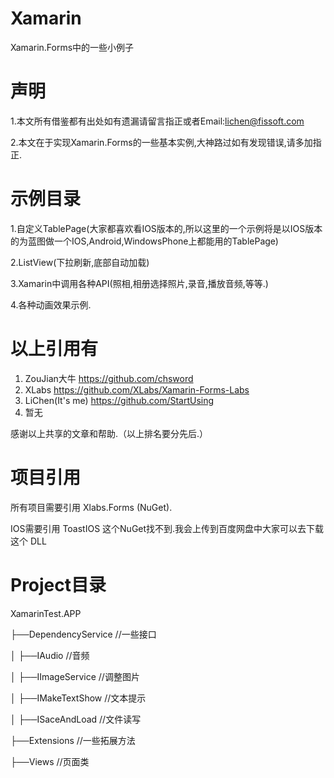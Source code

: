 # Xamarin
Xamarin.Forms中的一些小例子

# 声明
1.本文所有借鉴都有出处如有遗漏请留言指正或者Email:lichen@fissoft.com

2.本文在于实现Xamarin.Forms的一些基本实例,大神路过如有发现错误,请多加指正. 

# 示例目录

1.自定义TablePage(大家都喜欢看IOS版本的,所以这里的一个示例将是以IOS版本的为蓝图做一个IOS,Android,WindowsPhone上都能用的TablePage)

2.ListView(下拉刷新,底部自动加载)

3.Xamarin中调用各种API(照相,相册选择照片,录音,播放音频,等等.)

4.各种动画效果示例.

# 以上引用有

1. ZouJian大牛          https://github.com/chsword
2. XLabs                https://github.com/XLabs/Xamarin-Forms-Labs
3. LiChen(It's me)      https://github.com/StartUsing
4. 暂无

感谢以上共享的文章和帮助.（以上排名要分先后.）

# 项目引用
所有项目需要引用 Xlabs.Forms (NuGet).

IOS需要引用  ToastIOS 这个NuGet找不到.我会上传到百度网盘中大家可以去下载这个 DLL

# Project目录

XamarinTest.APP

├──DependencyService //一些接口

│   ├──IAudio //音频

│   ├──IImageService //调整图片

│   ├──IMakeTextShow //文本提示

│   ├──ISaceAndLoad  //文件读写

├──Extensions //一些拓展方法

├──Views //页面类

